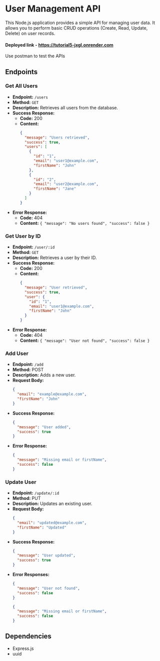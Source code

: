 # User Management API

This Node.js application provides a simple API for managing user data. It allows you to perform basic CRUD operations (Create, Read, Update, Delete) on user records.

#### Deployed link - https://tutorial5-jxgl.onrender.com

Use postman to test the APIs

## Endpoints

### Get All Users

- **Endpoint:** `/users`
- **Method:** `GET`
- **Description:** Retrieves all users from the database.
- **Success Response:**
  - **Code:** 200
  - **Content:** 
    ```json
    {
      "message": "Users retrieved",
      "success": true,
      "users": [
        {
          "id": "1",
          "email": "user1@example.com",
          "firstName": "John"
        },
        {
          "id": "2",
          "email": "user2@example.com",
          "firstName": "Jane"
        }
      ]
    }
    ```
- **Error Response:**
  - **Code:** 404
  - **Content:** `{ "message": "No users found", "success": false }`

### Get User by ID

- **Endpoint:** `/user/:id`
- **Method:** `GET`
- **Description:** Retrieves a user by their ID.
- **Success Response:**
  - **Code:** 200
  - **Content:** 
    ```json
    {
      "message": "User retrieved",
      "success": true,
      "user": {
        "id": "1",
        "email": "user1@example.com",
        "firstName": "John"
      }
    }
    ```
- **Error Response:**
  - **Code:** 404
  - **Content:** `{ "message": "User not found", "success": false }`

### Add User

- **Endpoint:** `/add`
- **Method:** POST
- **Description:** Adds a new user.
- **Request Body:**
    ```json
    {
      "email": "example@example.com",
      "firstName": "John"
    }
    ```
- **Success Response:**
    ```json
    {
      "message": "User added",
      "success": true
    }
    ```
- **Error Response:**
    ```json
    {
      "message": "Missing email or firstName",
      "success": false
    }
    ```

### Update User

- **Endpoint:** `/update/:id`
- **Method:** PUT
- **Description:** Updates an existing user.
- **Request Body:**
    ```json
    {
      "email": "updated@example.com",
      "firstName": "Updated"
    }
    ```
- **Success Response:**
    ```json
    {
      "message": "User updated",
      "success": true
    }
    ```
- **Error Responses:**
    ```json
    {
      "message": "User not found",
      "success": false
    }
    ```
    ```json
    {
      "message": "Missing email or firstName",
      "success": false
    }
    ```

## Dependencies

- Express.js
- uuid

